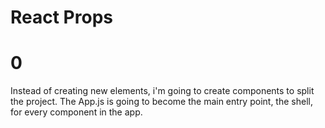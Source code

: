 # React Props

# 0
Instead of creating new elements, i'm going to create components to split the project. The App.js is going to become the main entry point, the shell, for every component in the app.